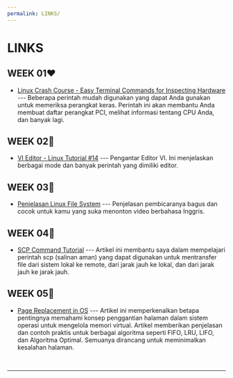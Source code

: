 ```yaml
---
permalink: LINKS/
---
```


# LINKS

## WEEK 01❤️
* [Linux Crash Course - Easy Terminal Commands for Inspecting Hardware](https://youtu.be/oGyJr-iUwt8?si=59V2boc0XfmlFekg) --- 
Beberapa perintah mudah digunakan yang dapat Anda gunakan untuk memeriksa perangkat keras.
Perintah ini akan membantu Anda membuat daftar perangkat PCI, melihat informasi tentang CPU Anda, dan banyak lagi.

## WEEK 02🧡
* [VI Editor - Linux Tutorial #14](https://youtu.be/pU2k776i2Zw?si=CjYLr1Tjucs2UQAA) ---
Pengantar Editor VI. Ini menjelaskan berbagai mode dan banyak perintah yang dimiliki editor.

## WEEK 03💛
* [Penjelasan Linux File System](https://youtu.be/EwRW1Ga9jHQ?si=mXIZmSguCIVlrCK9) ---
Penjelasan pembicaranya bagus dan cocok untuk kamu yang suka menonton video berbahasa Inggris.

## WEEK 04💚
* [SCP Command Tutorial](https://www.linode.com/docs/guides/how-to-use-scp/) ---
Artikel ini  membantu saya dalam mempelajari perintah scp (salinan aman) yang dapat digunakan untuk mentransfer file dari sistem lokal ke remote, dari jarak jauh ke lokal, dan dari jarak jauh ke jarak jauh.

## WEEK 05💙
* [Page Replacement in OS](https://www.scaler.com/topics/operating-system/page-replacement-algorithm/) ---
Artikel ini memperkenalkan betapa pentingnya memahami konsep penggantian halaman dalam sistem operasi  untuk mengelola memori virtual. Artikel memberikan penjelasan dan contoh praktis untuk berbagai algoritma seperti FIFO, LRU, LIFO, dan Algoritma Optimal. Semuanya dirancang untuk meminimalkan kesalahan halaman.
<br>
<hr>
